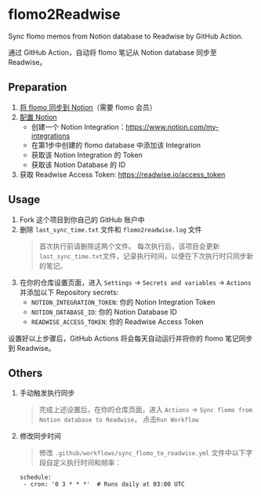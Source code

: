 # flomo2Readwise
Sync flomo memos from Notion database to Readwise by GitHub Action.

通过 GitHub Action，自动将 flomo 笔记从 Notion database 同步至 Readwise。


## Preparation

1. [将 flomo 同步到 Notion](https://help.flomoapp.com/advance/extension/notion-sync.html#%E8%A7%86%E9%A2%91%E6%95%99%E7%A8%8B)（需要 flomo 会员）
2. [配置 Notion](https://developers.notion.com/docs/create-a-notion-integration)
   - 创建一个 Notion Integration：https://www.notion.com/my-integrations
   - 在第1步中创建的 flomo database 中添加该 Integration
   - 获取该 Notion Integration 的 Token
   - 获取该 Notion Database 的 ID
3. 获取 Readwise Access Token: https://readwise.io/access_token


## Usage

1. Fork 这个项目到你自己的 GitHub 账户中
2. 删除 `last_sync_time.txt` 文件和 `flomo2readwise.log` 文件
   > 首次执行前请删除这两个文件。
   > 每次执行后，该项目会更新`last_sync_time.txt`文件，记录执行时间，以便在下次执行时只同步新的笔记。
3. 在你的仓库设置页面，进入 `Settings` → `Secrets and variables` → `Actions` 并添加以下 Repository secrets:
   - `NOTION_INTEGRATION_TOKEN`: 你的 Notion Integration Token
   - `NOTION_DATABASE_ID`: 你的 Notion Database ID
   - `READWISE_ACCESS_TOKEN`: 你的 Readwise Access Token

设置好以上步骤后，GitHub Actions 将会每天自动运行并将你的 flomo 笔记同步到 Readwise。


##  Others

1. 手动触发执行同步
   > 完成上述设置后，在你的仓库页面，进入 `Actions` → `Sync flomo from Notion database to Readwise`， 点击`Run Workflow`
2. 修改同步时间
   > 修改 `.github/workflows/sync_flomo_to_readwise.yml` 文件中以下字段自定义执行时间和频率：
   ```
   schedule:
   	- cron: '0 3 * * *'  # Runs daily at 03:00 UTC
   ```